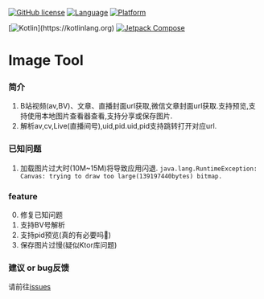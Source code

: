 [![GitHub license](https://img.shields.io/badge/License-MIT-blue)](https://mit-license.org/)
[![Language](https://img.shields.io/badge/Language-Kotlin-purple)](https://kotlinlang.org/)
[![Platform](https://img.shields.io/badge/Platform-Android-green)](https://www.android.com/)

[![Kotlin](https://img.shields.io/badge/Kotlin-1.8.0-_)](https://kotlinlang.org)
[![Jetpack Compose](https://img.shields.io/badge/Jetpack%20Compose-2022.12.00-purple)](https://developer.android.com/jetpack/compose)

# Image Tool

### 简介

1. B站视频(av,BV)、文章、直播封面url获取,微信文章封面url获取.支持预览,支持使用本地图片查看器查看,支持分享或保存图片.
2. 解析av,cv,Live(直播间号),uid,pid.uid,pid支持跳转打开对应url.

### 已知问题

1. 加载图片过大时(10M~15M)将导致应用闪退.
   `java.lang.RuntimeException: Canvas: trying to draw too large(139197440bytes) bitmap.`

### feature

0. 修复已知问题
1. 支持BV号解析
2. 支持pid预览(真的有必要吗🤔)
3. 保存图片过慢(疑似Ktor库问题)

### 建议 or bug反馈

请前往[issues](https://github.com/ZIDOUZI/Image-URL/issues)
